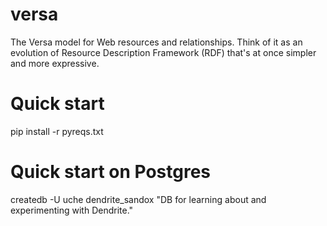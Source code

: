 versa
=====

The Versa model for Web resources and relationships. Think of it as an evolution of Resource Description Framework (RDF) that's at once simpler and more expressive.

Quick start
===========

pip install -r pyreqs.txt

Quick start on Postgres
=======================

createdb -U uche dendrite_sandox "DB for learning about and experimenting with Dendrite."




